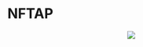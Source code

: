 # NFTAP
<p align="center">
  <img src="[http://some_place.com/](https://github.com/KingTrash/NFT-images/blob/main/logo.png?raw=true)" />
</p>

